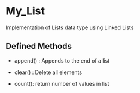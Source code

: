 # My_List

Implementation of Lists data type using Linked Lists

## Defined Methods

* append() : Appends to the end of a list

* clear() : Delete all elements

* count(): return number of values in list